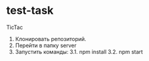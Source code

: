 # test-task
TicTac
1. Клонировать репозиторий.
2. Перейти в папку server
3. Запустить команды: 
3.1. npm install
3.2. npm start 
